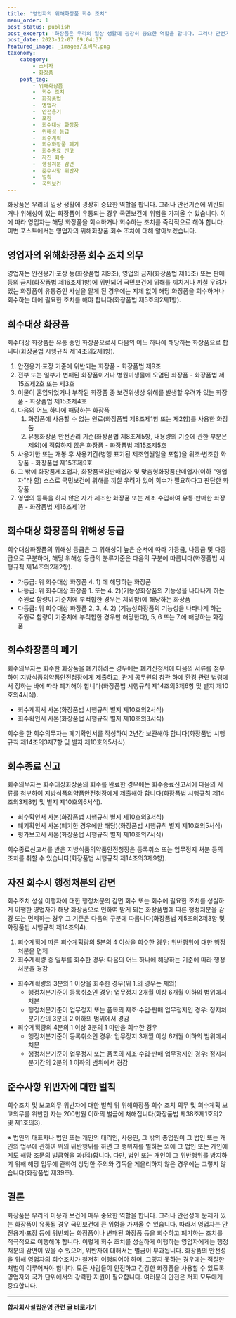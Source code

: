 ```yaml
---
title: '영업자의 위해화장품 회수 조치'
menu_order: 1
post_status: publish
post_excerpt: '화장품은 우리의 일상 생활에 굉장히 중요한 역할을 합니다. 그러나 안전기준에 위반되거나 위해성이 있는 화장품이 유통되는 경우 국민보건에 위험을 가져올 수 있습니다. 이에 따라 영업자는 해당 화장품을 회수하거나 회수하는 조치를 즉각적으로 해야 합니다. 이번 포스트에서는 영업자의 위해화장품 회수 조치에 대해 알아보겠습니다.'
post_date: 2023-12-07 09:04:37
featured_image: _images/소비자.png
taxonomy:
    category:
        - 소비자
        - 화장품
    post_tag:
        - 위해화장품
        -  회수 조치
        -  화장품법
        -  영업자
        -  안전용기
        -  포장
        -  회수대상 화장품
        -  위해성 등급
        -  회수계획
        -  회수화장품 폐기
        -  회수종료 신고
        -  자진 회수
        -  행정처분 감면
        -  준수사항 위반자
        -  벌칙
        -  국민보건
---
```



화장품은 우리의 일상 생활에 굉장히 중요한 역할을 합니다. 그러나 안전기준에 위반되거나 위해성이 있는 화장품이 유통되는 경우 국민보건에 위험을 가져올 수 있습니다. 이에 따라 영업자는 해당 화장품을 회수하거나 회수하는 조치를 즉각적으로 해야 합니다. 이번 포스트에서는 영업자의 위해화장품 회수 조치에 대해 알아보겠습니다.

## 영업자의 위해화장품 회수 조치 의무
영업자는 안전용기·포장 등(화장품법 제9조), 영업의 금지(화장품법 제15조) 또는 판매 등의 금지(화장품법 제16조제1항)에 위반되어 국민보건에 위해를 끼치거나 끼칠 우려가 있는 화장품이 유통중인 사실을 알게 된 경우에는 지체 없이 해당 화장품을 회수하거나 회수하는 데에 필요한 조치를 해야 합니다(화장품법 제5조의2제1항).

## 회수대상 화장품
회수대상 화장품은 유통 중인 화장품으로서 다음의 어느 하나에 해당하는 화장품으로 합니다(화장품법 시행규칙 제14조의2제1항).

1. 안전용기·포장 기준에 위반되는 화장품 - 화장품법 제9조
2. 전부 또는 일부가 변패된 화장품이거나 병원미생물에 오염된 화장품 - 화장품법 제15조제2호 또는 제3호
3. 이물이 혼입되었거나 부착된 화장품 중 보건위생상 위해를 발생할 우려가 있는 화장품 - 화장품법 제15조제4호
4. 다음의 어느 하나에 해당하는 화장품
   1) 화장품에 사용할 수 없는 원료(화장품법 제8조제1항 또는 제2항)를 사용한 화장품
   2) 유통화장품 안전관리 기준(화장품법 제8조제5항, 내용량의 기준에 관한 부분은 제외)에 적합하지 않은 화장품 - 화장품법 제15조제5호
5. 사용기한 또는 개봉 후 사용기간(병행 표기된 제조연월일을 포함)을 위조·변조한 화장품 - 화장품법 제15조제9호
6. 그 밖에 화장품제조업자, 화장품책임판매업자 및 맞춤형화장품판매업자(이하 "영업자"라 함) 스스로 국민보건에 위해를 끼칠 우려가 있어 회수가 필요하다고 판단한 화장품
7. 영업의 등록을 하지 않은 자가 제조한 화장품 또는 제조·수입하여 유통·판매한 화장품 - 화장품법 제16조제1항

## 회수대상 화장품의 위해성 등급
회수대상화장품의 위해성 등급은 그 위해성이 높은 순서에 따라 가등급, 나등급 및 다등급으로 구분하며, 해당 위해성 등급의 분류기준은 다음의 구분에 따릅니다(화장품법 시행규칙 제14조의2제2항).

- 가등급: 위 회수대상 화장품 4. 1) 에 해당하는 화장품
- 나등급: 위 회수대상 화장품 1. 또는 4. 2)(기능성화장품의 기능성을 나타나게 하는 주원료 함량이 기준치에 부적합한 경우는 제외함)에 해당하는 화장품
- 다등급: 위 회수대상 화장품 2, 3, 4. 2) (기능성화장품의 기능성을 나타나게 하는 주원료 함량이 기준치에 부적합한 경우만 해당한다), 5, 6 또는 7.에 해당하는 화장품

## 회수화장품의 폐기
회수의무자는 회수한 화장품을 폐기하려는 경우에는 폐기신청서에 다음의 서류를 첨부하여 지방식품의약품안전청장에게 제출하고, 관계 공무원의 참관 하에 환경 관련 법령에서 정하는 바에 따라 폐기해야 합니다(화장품법 시행규칙 제14조의3제6항 및 별지 제10호의4서식).

- 회수계획서 사본(화장품법 시행규칙 별지 제10호의2서식)
- 회수확인서 사본(화장품법 시행규칙 별지 제10호의3서식)

회수을 한 회수의무자는 폐기확인서를 작성하여 2년간 보관해야 합니다(화장품법 시행규칙 제14조의3제7항 및 별지 제10호의5서식).

## 회수종료 신고
회수의무자는 회수대상화장품의 회수를 완료한 경우에는 회수종료신고서에 다음의 서류를 첨부하여 지방식품의약품안전청장에게 제출해야 합니다(화장품법 시행규칙 제14조의3제8항 및 별지 제10호의6서식).

- 회수확인서 사본(화장품법 시행규칙 별지 제10호의3서식)
- 폐기확인서 사본(폐기한 경우에만 해당)(화장품법 시행규칙 별지 제10호의5서식)
- 평가보고서 사본(화장품법 시행규칙 별지 제10호의7서식)

회수종료신고서를 받은 지방식품의약품안전청장은 등록취소 또는 업무정지 처분 등의 조치를 취할 수 있습니다(화장품법 시행규칙 제14조의3제9항).

## 자진 회수시 행정처분의 감면
회수조치 성실 이행자에 대한 행정처분의 감면
회수 또는 회수에 필요한 조치를 성실하게 이행한 영업자가 해당 화장품으로 인하여 받게 되는 화장품법에 따른 행정처분을 감경 또는 면제하는 경우 그 기준은 다음의 구분에 따릅니다(화장품법 제5조의2제3항 및 화장품법 시행규칙 제14조의4).

1. 회수계획에 따른 회수계획량의 5분의 4 이상을 회수한 경우: 위반행위에 대한 행정처분을 면제
2. 회수계획량 중 일부를 회수한 경우: 다음의 어느 하나에 해당하는 기준에 따라 행정처분을 경감

- 회수계획량의 3분의 1 이상을 회수한 경우(위 1.의 경우는 제외)
  - 행정처분기준이 등록취소인 경우: 업무정지 2개월 이상 6개월 이하의 범위에서 처분
  - 행정처분기준이 업무정지 또는 품목의 제조·수입·판매 업무정지인 경우: 정지처분기간의 3분의 2 이하의 범위에서 경감
- 회수계획량의 4분의 1 이상 3분의 1 미만을 회수한 경우
  - 행정처분기준이 등록취소인 경우: 업무정지 3개월 이상 6개월 이하의 범위에서 처분
  - 행정처분기준이 업무정지 또는 품목의 제조·수입·판매 업무정지인 경우: 정지처분기간의 2분의 1 이하의 범위에서 경감

## 준수사항 위반자에 대한 벌칙
회수조치 및 보고의무 위반자에 대한 벌칙
위 위해화장품 회수 조치 의무 및 회수계획 보고의무를 위반한 자는 200만원 이하의 벌금에 처해집니다(화장품법 제38조제1호의2 및 제1호의3).

※ 법인의 대표자나 법인 또는 개인의 대리인, 사용인, 그 밖의 종업원이 그 법인 또는 개인의 업무에 관하여 위의 위반행위를 하면 그 행위자를 벌하는 외에 그 법인 또는 개인에게도 해당 조문의 벌금형을 과(科)합니다. 다만, 법인 또는 개인이 그 위반행위를 방지하기 위해 해당 업무에 관하여 상당한 주의와 감독을 게을리하지 않은 경우에는 그렇지 않습니다(화장품법 제39조).

## 결론

화장품은 우리의 미용과 보건에 매우 중요한 역할을 합니다. 그러나 안전성에 문제가 있는 화장품이 유통될 경우 국민보건에 큰 위험을 가져올 수 있습니다. 따라서 영업자는 안전용기·포장 등에 위반되는 화장품이나 변패된 화장품 등을 회수하고 폐기하는 조치를 적극적으로 이행해야 합니다. 이렇게 회수 조치를 성실하게 이행하는 영업자에게는 행정처분의 감면이 있을 수 있으며, 위반자에 대해서는 벌금이 부과됩니다. 화장품의 안전성을 위해 영업자의 회수조치가 철저히 이행되어야 하며, 그렇지 못하는 경우에는 적절한 처벌이 이루어져야 합니다. 모든 사람들이 안전하고 건강한 화장품을 사용할 수 있도록 영업자와 국가 단위에서의 강력한 지원이 필요합니다. 여러분의 안전은 저희 모두에게 중요합니다.
<!-- wp:separator -->
<hr class="wp-block-separator has-alpha-channel-opacity"/>
<!-- /wp:separator -->

<!-- wp:group {"backgroundColor":"base","layout":{"type":"constrained"}} -->
<div class="wp-block-group has-base-background-color has-background"><!-- wp:paragraph {"align":"center","fontSize":"medium"} -->
<p class="has-text-align-center has-large-font-size"><strong>합자회사설립운영 관련 글 바로가기</strong></p>
<!-- /wp:paragraph -->


<!-- wp:latest-posts
{"categories":[{"id":27402,"count":19,"description":"","link":"https://uknowlaw.com/category/%ed%95%a9%ec%9e%90%ed%9a%8c%ec%82%ac%ec%84%a4%eb%a6%bd%ec%9a%b4%ec%98%81/","name":"합자회사설립운영","slug":"합자회사설립운영","taxonomy":"category","parent":0,"meta":[],"_links":{"self":[{"href":"https://uknowlaw.com/wp-json/wp/v2/categories/27402"}],"collection":[{"href":"https://uknowlaw.com/wp-json/wp/v2/categories"}],"about":[{"href":"https://uknowlaw.com/wp-json/wp/v2/taxonomies/category"}],"wp:post_type":[{"href":"https://uknowlaw.com/wp-json/wp/v2/posts?categories=27402"}],"curies":[{"name":"wp","href":"https://api.w.org/{rel}","templated":true}]}}],"postsToShow":100,"excerptLength":28,"postLayout":"grid","columns":2,"featuredImageAlign":"left","featuredImageSizeSlug":"large","fontSize":"small"} /--></div>
<!-- /wp:group -->
